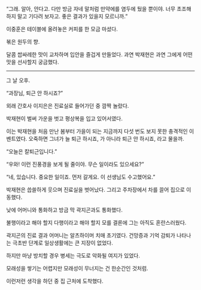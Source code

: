 “그래. 알아, 안다고. 다만 방금 자네 말처럼 만약에를 염두에 뒀을 뿐이야. 너무 초조해하지 말고 기다려 보자고. 좋은 결과가 있을지 모르니까.”

이중훈은 테이블에 올려놓은 커피를 한 모금 마셨다.

볶은 원두의 향.

달콤 쌉싸레한 맛이 교차하며 입안을 즐겁게 만들었다. 과연 박재현은 과연 그에게 어떤 맛을 선사할지 궁금했다.

* * *

그 날 오후.

“과장님, 퇴근 안 하시죠?”

외래 간호사 이지은은 진료실로 들어가던 중 깜짝 놀랐다.

박재현이 벌써 가운을 벗고 평상복을 입고 있어서였다.

이는 박재현을 처음 만난 봄부터 가을이 되는 지금까지 다섯 번도 보지 못한 충격적인 이벤트였다. 오죽하면 그녀가 늘 퇴근 하시죠, 가 아니라 퇴근 안 하시죠, 라고 물을까.

“오늘은 칼퇴근입니다.”

“우와! 이런 진풍경을 보게 될 줄이야. 무슨 일이라도 있으세요?”

“네, 있습니다. 중요한 일이죠. 먼저 갈게요. 이 선생님도 수고했어요.”

박재현은 씁쓸하게 웃으며 진료실을 벗어났다. 그리고 주차장에서 차를 끌어 집으로 이동했다.

낮에 어머니와 통화하고 방금 막 곽지곤과도 통화했다.

불행이라고 해야 할지 다행이라고 해야 할지 모를 결론에 그는 아직도 혼란스러웠다.

곽지곤의 진료 결과 어머니는 알츠하이머 치매 초기였다. 건망증과 기억 감퇴가 나타나는 극초반 단계로 일상생활에는 큰 지장이 없었다.

하지만 마냥 방치할 경우 병세는 극도로 악화될 여지가 있었다.

모래성을 쌓기는 어렵지만 모래성이 무너지는 건 한순간인 것처럼.

이런저런 생각을 하던 중 집 근처에 도착했다.
